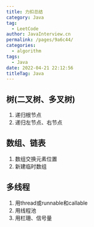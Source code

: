 ```yaml
---
title: 力扣总结
category: Java
tag: 
  - LeetCode
author: JavaInterview.cn
permalink: /pages/9a6c44/
categories: 
  - algorithm
tags: 
  - Java
date: 2022-04-21 22:12:56
titleTag: Java
---
```


## 树(二叉树、多叉树)

1. 递归根节点
2. 递归左节点、右节点


## 数组、链表

1. 数组交换元素位置
2. 新建临时数组

## 多线程

1. 用thread或runnable和callable
2. 用线程池
3. 用栏珊、信号量